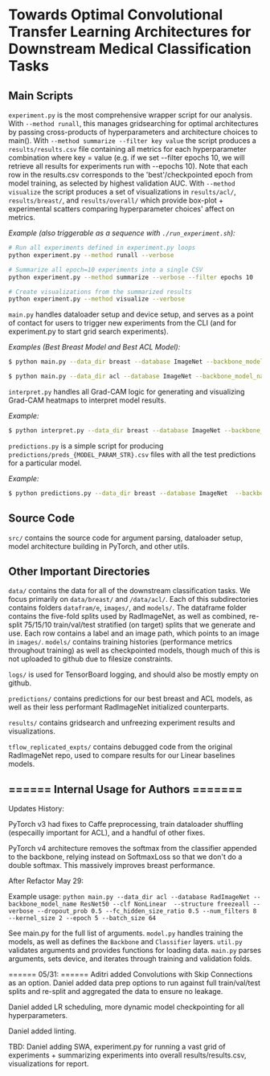 # Towards Optimal Convolutional Transfer Learning Architectures for Downstream Medical Classification Tasks

## Main Scripts

`experiment.py` is the most comprehensive wrapper script for our analysis. With `--method runall`, this manages gridsearching for optimal architectures by passing cross-products of hyperparameters and architecture choices to main(). With `--method summarize --filter key value` the script produces a `results/results.csv` file containing all metrics for each hyperparameter combination where key = value (e.g. if we set --filter epochs 10, we will retrieve all results for experiments run with --epochs 10). Note that each row in the results.csv corresponds to the 'best'/checkpointed epoch from model training, as selected by highest validation AUC. With `--method visualize` the script produces a set of visualizations in `results/acl/`, `results/breast/`, and `results/overall/` which provide box-plot + experimental scatters comparing hyperparameter choices' affect on metrics.

*Example (also triggerable as a sequence with `./run_experiment.sh`):*

```bash
# Run all experiments defined in experiment.py loops
python experiment.py --method runall --verbose

# Summarize all epoch=10 experiments into a single CSV
python experiment.py --method summarize --verbose --filter epochs 10

# Create visualizations from the summarized results
python experiment.py --method visualize --verbose
```

`main.py` handles dataloader setup and device setup, and serves as a point of contact for users to trigger new experiments from the CLI (and for experiment.py to start grid search experiments).

*Examples (Best Breast Model and Best ACL Model):*

```bash
$ python main.py --data_dir breast --database ImageNet --backbone_model_name ResNet50 --clf ConvSkip --structure unfreezetop5 --verbose --dropout_prob 0.5 --fc_hidden_size_ratio 1.0 --num_filters 16 --kernel_size 2 --epoch 30 --batch_size 64 --lr_decay_method cosine --amp --lr 5e-4

$ python main.py --data_dir acl --database ImageNet --backbone_model_name ResNet50 --clf ConvSkip --structure unfreezetop5 --verbose --dropout_prob 0.5 --fc_hidden_size_ratio 0.5 --num_filters 16 --kernel_size 4 --epoch 30 --batch_size 64 --lr_decay_method cosine --amp --lr 1e-3
```

`interpret.py` handles all Grad-CAM logic for generating and visualizing Grad-CAM heatmaps to interpret model results.

*Example:*
```bash
$ python interpret.py --data_dir breast --database ImageNet --backbone_model_name ResNet50 --clf ConvSkip --structure unfreezetop5 --verbose --dropout_prob 0.5 --fc_hidden_size_ratio 1.0 --num_filters 16 --kernel_size 2 --epoch 30 --batch_size 64 --lr_decay_method cosine --amp --lr 5e-4 --image_index 0
```

`predictions.py` is a simple script for producing `predictions/preds_{MODEL_PARAM_STR}.csv` files with all the test predictions for a particular model.

*Example:*
```bash
$ python predictions.py --data_dir breast --database ImageNet  --backbone_model_name ResNet50 --clf ConvSkip --structure unfreezetop5 --verbose --dropout_prob 0.5 --fc_hidden_size_ratio 1.0 --num_filters 16 --kernel_size 2 --epoch 30 --batch_size 64 --lr_decay_method cosine --amp --lr 5e-4
```

## Source Code

`src/` contains the source code for argument parsing, dataloader setup, model architecture building in PyTorch, and other utils.

## Other Important Directories

`data/` contains the data for all of the downstream classification tasks. We focus primarily on `data/breast/` and `/data/acl/`. Each of this subdirectories contains folders `datafram/e`, `images/`, and `models/`. The dataframe folder contains the five-fold splits used by RadImageNet, as well as combined, re-split 75/15/10 train/val/test stratified (on target) splits that we generate and use. Each row contains a label and an image path, which points to an image in `images/`. `models/` contains training histories (performance metrics throughout training) as well as checkpointed models, though much of this is not uploaded to github due to filesize constraints.

`logs/` is used for TensorBoard logging, and should also be mostly empty on github.

`predictions/` contains predictions for our best breast and ACL models, as well as their less performant RadImageNet initialized counterparts.

`results/` contains gridsearch and unfreezing experiment results and visualizations.

`tflow_replicated_expts/` contains debugged code from the original RadImageNet repo, used to compare results for our Linear baselines models.





##  ====== Internal Usage for Authors =======
Updates History:

PyTorch v3 had fixes to Caffe preprocessing, train dataloader shuffling (especailly important for ACL), and a handful of other fixes.

PyTorch v4 architecture removes the softmax from the classifier appended to the backbone, relying instead on SoftmaxLoss so that we don't do a double softmax. This massively improves breast performance.

After Refactor May 29:

Example usage: ```python main.py --data_dir acl --database RadImageNet --backbone_model_name ResNet50 --clf NonLinear  --structure freezeall --verbose --dropout_prob 0.5 --fc_hidden_size_ratio 0.5 --num_filters 8 --kernel_size 2 --epoch 5 --batch_size 64```

See main.py for the full list of arguments. `model.py` handles training the models, as well as defines the `Backbone` and `Classifier` layers. `util.py` validates arguments and provides functions for loading data. `main.py` parses arguments, sets device, and iterates through training and validation folds.

====== 05/31: ======
Aditri added Convolutions with Skip Connections as an option. Daniel added data prep options to run against full train/val/test splits and re-split and aggregated the data to ensure no leakage.

Daniel added LR scheduling, more dynamic model checkpointing for all hyperparameters.

Daniel added linting.

TBD: Daniel adding SWA, experiment.py for running a vast grid of experiments + summarizing experiments into overall results/results.csv, visualizations for report.